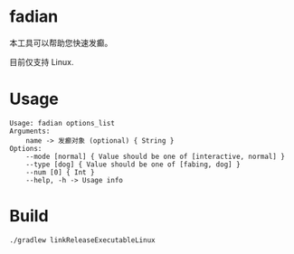 # fadian

本工具可以帮助您快速发癫。

目前仅支持 Linux.

# Usage
```
Usage: fadian options_list
Arguments: 
    name -> 发癫对象 (optional) { String }
Options: 
    --mode [normal] { Value should be one of [interactive, normal] }
    --type [dog] { Value should be one of [fabing, dog] }
    --num [0] { Int }
    --help, -h -> Usage info 
```

# Build
```bash
./gradlew linkReleaseExecutableLinux
```
